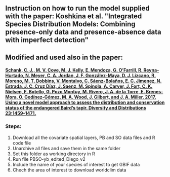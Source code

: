 ## Instruction on how to run the model supplied with the paper: Koshkina et al. "Integrated Species Distribution Models: Combining presence-only data and presence-absence data with imperfect detection"

## Modified and used also in the paper:
#### [Schank, C. J., M. V. Cove, M. J. Kelly, E. Mendoza, G. O’Farrill, R. Reyna-Hurtado, N. Meyer, C. A. Jordan, J. F. González-Maya, D. J. Lizcano, R. Moreno, M. T. Dobbins, V. Montalvo, C. Sáenz-Bolaños, E. C. Jimenez, N. Estrada, J. C. Cruz Díaz, J. Saenz, M. Spínola, A. Carver, J. Fort, C. K. Nielsen, F. Botello, G. Pozo Montuy, M. Rivero, J. A. de la Torre, E. Brenes-Mora, O. Godínez-Gómez, M. A. Wood, J. Gilbert, and J. A. Miller. 2017. Using a novel model approach to assess the distribution and conservation status of the endangered Baird’s tapir. Diversity and Distributions 23:1459–1471.](http://doi.wiley.com/10.1111/ddi.12631)

### Steps:
1. Download all the covariate spatial layers, PB and SO data files and R code file
2. Unarchive all files and save them in the same folder
3. Set this folder as working directory in R
4. Run file PBSO-yb_edited_Diego_v2
5. Include the name of your species of interest to get GBIF data
6. Chech the area of interest to download worldclim data
